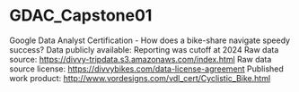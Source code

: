 # GDAC_Capstone01
Google Data Analyst Certification - How does a bike-share navigate speedy success?
Data publicly available:   Reporting was cutoff at 2024
Raw data source: https://divvy-tripdata.s3.amazonaws.com/index.html
Raw data source license:  https://divvybikes.com/data-license-agreement
Published work product:  http://www.vordesigns.com/vdl_cert/Cyclistic_Bike.html

